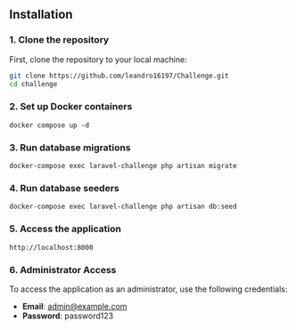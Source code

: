 ## Installation

### 1. Clone the repository
First, clone the repository to your local machine:

```bash
git clone https://github.com/leandro16197/Challenge.git
cd challenge
```
### 2. Set up Docker containers
    docker compose up -d

### 3. Run database migrations
    docker-compose exec laravel-challenge php artisan migrate
### 4. Run database seeders 
    docker-compose exec laravel-challenge php artisan db:seed
### 5. Access the application
    http://localhost:8000
### 6. Administrator Access

To access the application as an administrator, use the following credentials:

- **Email**: admin@example.com
- **Password**: password123
